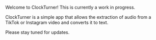 Welcome to ClockTurner! This is currently a work in progress.

ClockTurner is a simple app that allows the extraction of audio from a TikTok or Instagram video and converts it to text.

Please stay tuned for updates.

<!-- ## Getting Started

1. Clone the repository
2. Run `npm install`
3. Run `npm start`
 -->
